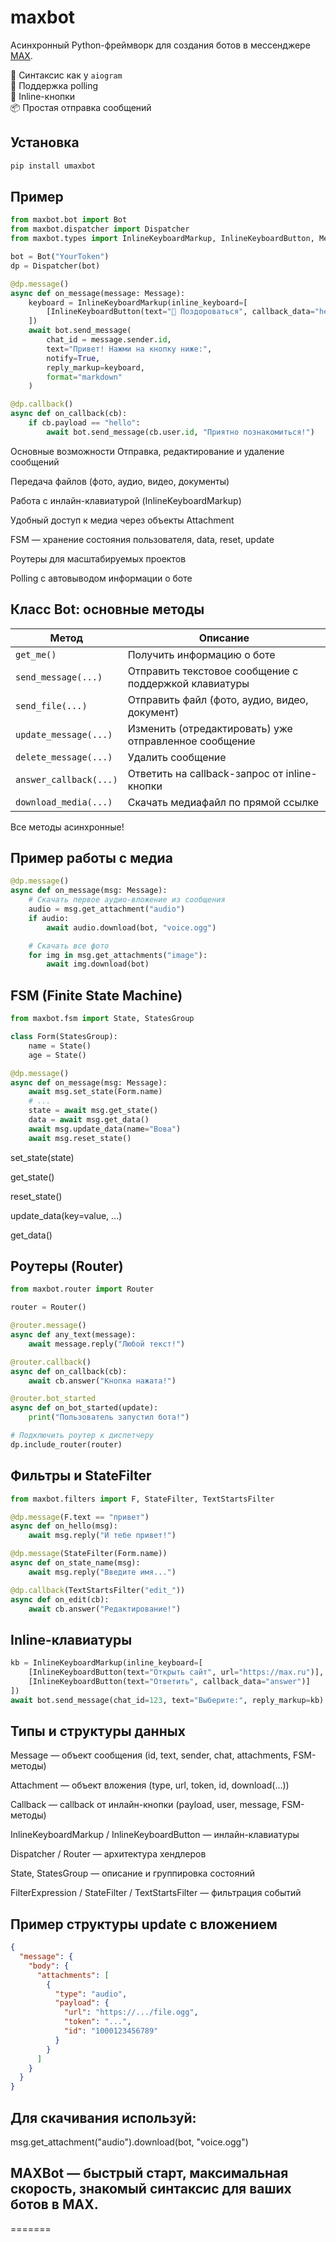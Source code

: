 # maxbot

Асинхронный Python-фреймворк для создания ботов в мессенджере [MAX](https://max.ru).

🎯 Синтаксис как у `aiogram`  
🚀 Поддержка polling  
💬 Inline-кнопки  
📦 Простая отправка сообщений

## Установка

```bash
pip install umaxbot
```

## Пример

```python
from maxbot.bot import Bot
from maxbot.dispatcher import Dispatcher
from maxbot.types import InlineKeyboardMarkup, InlineKeyboardButton, Message

bot = Bot("YourToken")
dp = Dispatcher(bot)

@dp.message()
async def on_message(message: Message):
    keyboard = InlineKeyboardMarkup(inline_keyboard=[
        [InlineKeyboardButton(text="👋 Поздороваться", callback_data="hello")]
    ])
    await bot.send_message(
        chat_id = message.sender.id,
        text="Привет! Нажми на кнопку ниже:",
        notify=True,
        reply_markup=keyboard,
        format="markdown"
    )

@dp.callback()
async def on_callback(cb):
    if cb.payload == "hello":
        await bot.send_message(cb.user.id, "Приятно познакомиться!")

```


Основные возможности
Отправка, редактирование и удаление сообщений

Передача файлов (фото, аудио, видео, документы)

Работа с инлайн-клавиатурой (InlineKeyboardMarkup)

Удобный доступ к медиа через объекты Attachment

FSM — хранение состояния пользователя, data, reset, update

Роутеры для масштабируемых проектов

Polling с автовыводом информации о боте

## Класс Bot: основные методы

| Метод                  | Описание                                              |
| ---------------------- | ----------------------------------------------------- |
| `get_me()`             | Получить информацию о боте                            |
| `send_message(...)`    | Отправить текстовое сообщение с поддержкой клавиатуры |
| `send_file(...)`       | Отправить файл (фото, аудио, видео, документ)         |
| `update_message(...)`  | Изменить (отредактировать) уже отправленное сообщение |
| `delete_message(...)`  | Удалить сообщение                                     |
| `answer_callback(...)` | Ответить на callback-запрос от inline-кнопки          |
| `download_media(...)`  | Скачать медиафайл по прямой ссылке                    |
Все методы асинхронные!

## Пример работы с медиа

```python
@dp.message()
async def on_message(msg: Message):
    # Скачать первое аудио-вложение из сообщения
    audio = msg.get_attachment("audio")
    if audio:
        await audio.download(bot, "voice.ogg")

    # Скачать все фото
    for img in msg.get_attachments("image"):
        await img.download(bot)
```
        

## FSM (Finite State Machine)
```python
from maxbot.fsm import State, StatesGroup

class Form(StatesGroup):
    name = State()
    age = State()

@dp.message()
async def on_message(msg: Message):
    await msg.set_state(Form.name)
    # ...
    state = await msg.get_state()
    data = await msg.get_data()
    await msg.update_data(name="Вова")
    await msg.reset_state()
```
set_state(state)

get_state()

reset_state()

update_data(key=value, ...)

get_data()

## Роутеры (Router)
```python
from maxbot.router import Router

router = Router()

@router.message()
async def any_text(message):
    await message.reply("Любой текст!")

@router.callback()
async def on_callback(cb):
    await cb.answer("Кнопка нажата!")

@router.bot_started
async def on_bot_started(update):
    print("Пользователь запустил бота!")

# Подключить роутер к диспетчеру
dp.include_router(router)
```

## Фильтры и StateFilter
```python
from maxbot.filters import F, StateFilter, TextStartsFilter

@dp.message(F.text == "привет")
async def on_hello(msg):
    await msg.reply("И тебе привет!")

@dp.message(StateFilter(Form.name))
async def on_state_name(msg):
    await msg.reply("Введите имя...")

@dp.callback(TextStartsFilter("edit_"))
async def on_edit(cb):
    await cb.answer("Редактирование!")
```

## Inline-клавиатуры
```python
kb = InlineKeyboardMarkup(inline_keyboard=[
    [InlineKeyboardButton(text="Открыть сайт", url="https://max.ru")],
    [InlineKeyboardButton(text="Ответить", callback_data="answer")]
])
await bot.send_message(chat_id=123, text="Выберите:", reply_markup=kb)
```


## Типы и структуры данных
Message — объект сообщения (id, text, sender, chat, attachments, FSM-методы)

Attachment — объект вложения (type, url, token, id, download(...))

Callback — callback от инлайн-кнопки (payload, user, message, FSM-методы)

InlineKeyboardMarkup / InlineKeyboardButton — инлайн-клавиатуры

Dispatcher / Router — архитектура хендлеров

State, StatesGroup — описание и группировка состояний

FilterExpression / StateFilter / TextStartsFilter — фильтрация событий
## Пример структуры update с вложением
```json
{
  "message": {
    "body": {
      "attachments": [
        {
          "type": "audio",
          "payload": {
            "url": "https://.../file.ogg",
            "token": "...",
            "id": "1000123456789"
          }
        }
      ]
    }
  }
}
```
## Для скачивания используй:
msg.get_attachment("audio").download(bot, "voice.ogg")

## MAXBot — быстрый старт, максимальная скорость, знакомый синтаксис для ваших ботов в MAX.
=======

